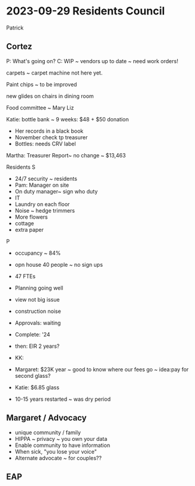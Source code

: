 # 2023-09-29 Residents Council

Patrick

## Cortez

P: What's going on?
C: WIP ~ vendors up to date ~ need work orders!

carpets ~ carpet machine not here yet.

Paint chips ~ to be improved

new glides on chairs in dining room

Food committee ~ Mary Liz

Katie: bottle bank ~ 9 weeks: $48 + $50 donation
* Her records in a black book
* November check tp treasurer
* Bottles: needs CRV label

Martha: Treasurer Report~ no change ~ $13,463

Residents S

* 24/7 security ~ residents
* Pam: Manager on site
* On duty manager~ sign who duty
* IT
* Laundry on each floor
* Noise ~ hedge trimmers
* More flowers
* cottage
* extra paper

P
* occupancy ~ 84%
* opn house 40 people ~ no sign ups
* 47 FTEs
* Planning going well
* view not big issue
* construction noise
* Approvals: waiting
* Complete: '24
* then: EIR 2 years?

* KK:
* Margaret: $23K year ~ good to know where our fees go ~ idea:pay for second glass?
* Katie: $6.85 glass
* 10-15 years restarted ~ was dry period

## Margaret / Advocacy

* unique community / family
* HIPPA ~ privacy ~ you own your data
* Enable community to have information
* When sick, "you lose your voice"
* Alternate advocate ~ for couples??

## EAP



